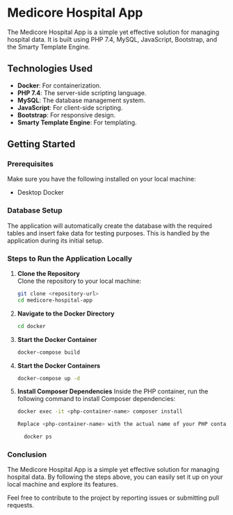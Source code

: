 # Medicore Hospital App

The Medicore Hospital App is a simple yet effective solution for managing hospital data. It is built using PHP 7.4, MySQL, JavaScript, Bootstrap, and the Smarty Template Engine.

## Technologies Used

- **Docker**: For containerization.
- **PHP 7.4**: The server-side scripting language.
- **MySQL**: The database management system.
- **JavaScript**: For client-side scripting.
- **Bootstrap**: For responsive design.
- **Smarty Template Engine**: For templating.

## Getting Started

### Prerequisites

Make sure you have the following installed on your local machine:

- Desktop Docker

### Database Setup

The application will automatically create the database with the required tables and insert fake data for testing purposes. This is handled by the application during its initial setup.


### Steps to Run the Application Locally

1. **Clone the Repository**  
   Clone the repository to your local machine:

   ```bash
   git clone <repository-url>
   cd medicore-hospital-app

2. **Navigate to the Docker Directory** 

    ```bash
   cd docker

3. **Start the Docker Container** 

    ```bash
   docker-compose build

4. **Start the Docker Containers** 

    ```bash
   docker-compose up -d

4. **Install Composer Dependencies** 
    Inside the PHP container, run the following command to install Composer dependencies:

    ```bash
   docker exec -it <php-container-name> composer install

   Replace <php-container-name> with the actual name of your PHP container. You can find the name by running

      docker ps

### Conclusion
The Medicore Hospital App is a simple yet effective solution for managing hospital data. By following the steps above, you can easily set it up on your local machine and explore its features.

Feel free to contribute to the project by reporting issues or submitting pull requests.
